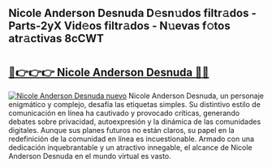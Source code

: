## Nicole Anderson Desnuda D𝚎sn𝚞dos filtr𝚊dos - Parts-2yX Vid𝚎os filtr𝚊dos - N𝚞evas f𝚘tos atr𝚊ctivas 8cCWT

# <h2><a href="http://mb71u2e.tromn.icu/?c=Nicole+Anderson+Desnuda">🔗👉👉👉 Nicole Anderson Desnuda 🔗🔗</a></h2>

[![Nicole Anderson Desnuda nuevo](https://i.imgur.com/pEAQMta.gif)](http://mb71u2e.tromn.icu/?c=Nicole+Anderson+Desnuda)
Nicole Anderson Desnuda, un personaje enigmático y complejo, desafía las etiquetas simples. Su distintivo estilo de comunicación en línea ha cautivado y provocado críticas, generando debates sobre privacidad, autoexpresión y la dinámica de las comunidades digitales. Aunque sus planes futuros no están claros, su papel en la redefinición de la comunidad en línea es incuestionable. Armado con una dedicación inquebrantable y un atractivo innegable, el alcance de Nicole Anderson Desnuda en el mundo virtual es vasto.

